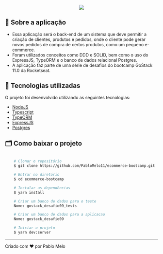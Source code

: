 <p align="center">
<img src="https://ik.imagekit.io/rmpz8b4ytr/logo_gostack_xOQ3emgGa.png"/>
</p>

## 🚀 Sobre a aplicação

- Essa aplicação será o back-end de um sistema que deve permitir a criação de clientes, produtos e pedidos, onde o cliente pode gerar novos pedidos de compra de certos produtos, como um pequeno e-commerce.
- Foram utilizados conceitos como DDD e SOLID, bem como o uso do ExpressJS, TypeORM e o banco de dados relacional Postgres.
- A aplicação faz parte de uma série de desafios do bootcamp GoStack 11.0 da Rocketseat.

## 🚀 Tecnologias utilizadas

O projeto foi desenvolvido utilizando as seguintes tecnologias:

- [NodeJS](https://nodejs.org/en/)
- [Typescript](https://www.typescriptlang.org/)
- [TypeORM](https://typeorm.io/#/)
- [ExpressJS](https://expressjs.com/pt-br/)
- [Postgres](https://www.postgresql.org/)

## 🗂 Como baixar o projeto

```bash

    # Clonar o repositório
    $ git clone https://github.com/PabloMelo11/ecommerce-bootcamp.git

    # Entrar no diretório
    $ cd ecommerce-bootcamp

    # Instalar as dependências
    $ yarn install

    # Criar um banco de dados para o teste
    Nome: gostack_desafio09_tests

    # Criar um banco de dados para a aplicacao
    Nome: gostack_desafio09

    # Iniciar o projeto
    $ yarn dev:server
```

---

Criado com ❤️ por Pablo Melo
